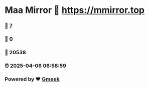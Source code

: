 # Maa Mirror :link: https://mmirror.top 
### :page_facing_up: [7](https://mmirror.top/tag.html) 
### :speech_balloon: 0 
### :hibiscus: 20538 
### :alarm_clock: 2025-04-06 06:58:59 
### Powered by :heart: [Gmeek](https://github.com/Meekdai/Gmeek)
